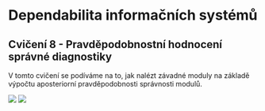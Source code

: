 # Dependabilita informačních systémů

## Cvičení 8 - Pravděpodobnostní hodnocení správné diagnostiky

V tomto cvičení se podíváme na to, jak nalézt závadné moduly na základě výpočtu aposteriorní pravděpodobnosti správnosti modulů.

<img src="https://raw.githubusercontent.com/pavelberanek91/UJEP/main/DIS/Cvičen%C3%AD%206/DEP08-1.jpg">
<img src="https://raw.githubusercontent.com/pavelberanek91/UJEP/main/DIS/Cvičen%C3%AD%206/DEP08-2.jpg">